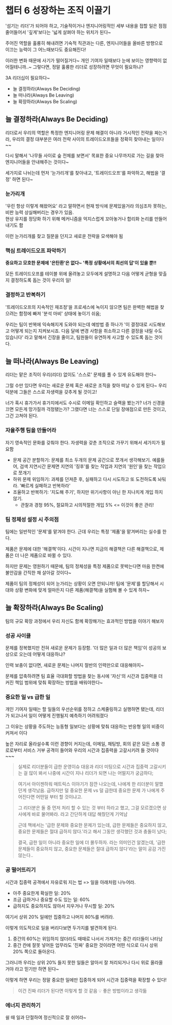 # 챕터 6 성장하는 조직 이끌기

'섬기는 리더'가 되어야 하고, 기술적이거나 엔지니어링적인 세부 내용을 접할 일은 점점 줄어들어서 '깊게'보다는 '넓게 살펴야 하는 위치가 된다~

주어진 역할을 훌륭히 해내려면 기숙적 직관과는 다른, 엔지니어들을 올바른 방향으로 이끄는 능력이 그 어느때보다도 중요해진다!

이러한 변화 때문에 사기가 떨어질거다~ 개인 기여자 일때보다 눈에 보이는 영향력이 없어질테니까..~ 그렇다면, 정말 훌륭한 리더로 성장하려면 무엇이 필요하냐?

3A 리더십이 필요하다~
- 늘 결정하라(Always Be Deciding)
- 늘 떠나라(Always Be Leaving)
- 늘 확장하라(Always Be Scaling)

## 늘 결정하라(Always Be Deciding)

리더로서 우리의 역할은 특정한 엔지니어링 문제 해결이 아니라 거시적인 전략을 짜는거라, 우리의 결정 대부분은 여러 전략 사이의 트레이드오프들을 정확히 찾아내는 일이다~~

다시 말해서 '나무들 사이로 숲 전체를 보면서' 목표한 중요 나무까지로 가는 길을 찾아 엔지니어들을 안내해주는 것이다~

세가지로 나뉘는데 먼저 '눈가리개'를 찾아내고, '트레이드오프'를 파악하고, 해법을 '결정' 하면 된다~

### 눈가리개

'우린 항상 이렇게 해왔어요' 라고 말하면서 현재 방식에 문제있을거라 의심조차 못하는, 비판 능력 상실해버리는 경우가 있음.   
현상 유지를 정당화 하기 위해 메커니즘을 억지스럽게 꼬아놓거나 합리화 논리를 만들어내기도 함

이런 눈가리개를 찾고 질문을 던지고 새로운 전략을 모색해야 됨

### 핵심 트레이드오프 파악하기

**중요하고 모호한 문제에 '은탄환'은 없다~ '특정 상황에서의 최선의 답'이 있을 뿐!!**   

모든 트레이드오프를 테이블 위에 올려놓고 모두에게 설명하고 다음 어떻게 균형을 맞출지 결정하도록 돕는 것이 우리의 일!

### 결정하고 반복하기

'트레이드오프의 지속적인 재조정'을 프로세스에 녹이지 않으면 팀은 완벽한 해법을 찾으려는 함정에 빠져 '분석 마비' 상태에 놓이기 쉬움;

우리는 팀이 반복에 익숙해지게 도와야 되는데 예방법 중 하나가 '이 결정대로 시도해보고 어떻게 되는지 지켜보시죠. 다음 달에 변경 사항을 취소하고 다른 결정을 내릴 수도 있습니다' 라고 말해서 긴장을 줄이고, 팀원들이 유연하게 사고할 수 있도록 돕는 것이다.

## 늘 떠나라(Always Be Leaving)

리더는 맡은 조직이 우리(리더) 없이도 '스스로' 문제를 풀 수 있게 유도해야 한다~

그럴 수만 있다면 우리는 새로운 문제 혹은 새로운 조직을 찾아 떠날 수 있게 된다~ 우리 덕분에 그들은 스스로 자생력을 갖추게 될 것이고!

너가 혹시 휴가가서 휴가지에서도 수시로 이메일 확인하고 슬랙을 봤는가? 너가 신경을 끄면 모든게 망가질까 걱정됐는가? 그랬다면 너는 스스로 단일 장애점으로 만든 것이고, 그건 고쳐야 된다.

### 자율주행 팀을 만들어라

자기 영속적인 문화를 갖춰야 한다. 자생력을 갖춘 조직으로 가꾸기 위해서 세가지가 필요함
- 문제 공간 분할하기: 문제를 최소 두개의 문제 공간으로 쪼개서 생각해보기. 예를들어, 검색 지연시간 문제면 지연의 '징후'를 찾는 작업과 지연의 '원인'을 찾는 작업으로 쪼개기
- 하위 문제 위임하기: 과제를 던져준 후, 실패하고 다시 시도하고 또 도전하도록 놔둬라. '빠르게 실패하고 반복하라' 
- 조율하고 반복하기: '지도해 주기', 하지만 위기사항이 아닌 한 지나치게 개입 하지 않기.
   - 관찰과 경청 95%, 절묘하고 시의적절한 개입 5% <= 이것이 좋은 관리!

### 팀 정체성 설정 시 주의점

팀에는 일반적인 '문제'를 맡겨야 한다. 근데 우리는 특정 '제품'을 맡겨버리는 실수를 한다.

제품은 문제에 대한 '해결책'이다. 시간이 지나면 지금의 해결책은 다른 해결책으로, 제품은 더 나은 제품으로 바뀔 수 있다.

하지만 문제는 영원하기 때문에, 팀의 정체성을 특정 제품으로 못박는다면 마음 한켠에 불안감을 간직한 채 살아갈 것이다~

제품이 팀의 정체성이 되어 눈가리는 상황이 오면 안되니까! 팀에 '문제'를 할당해서 시대와 상황 변화에 맞게 얼마든지 다른 제품(해결책)을 실험해 볼 수 있게 하자~

## 늘 확장하라(Always Be Scaling)

팀의 규모 확장 과정에서 우리 자신도 함께 확장해가는 효과적인 방법을 이야기 해보자

### 성공 사이클

문제를 정복했지만 전혀 새로운 문제가 등장함. '더 많은 일과 더 많은 책임'이 성공의 보상으로 오는데 어떻게 대응하냐?   

인력 보충이 없다면, 새로운 문제는 나머지 절반의 인력만으로 대응해야지~ 

문제를 압축하려면 팀 효율 극대화할 방법을 찾는 동시에 '자신'의 시간과 집중력을 더 커진 책임 범위에 맞춰 확장하는 방법을 배워야한다~

### 중요한 일 vs 급한 일

개인 기여자 일때는 할 일들의 우선순위를 정하고 스케줄링하고 실행하면 됐는데, 리더가 되고나서 일이 어떻게 진행될지 예측하기 어려워졌다

그 이유는 상황을 주도하는 능동형 일보다는 상황에 맞춰 대응하는 반응형 일의 비중이 커져서 이다

높은 자리로 올라설수록 이런 경향이 커지는데, 이메일, 채팅방, 회의 같은 모든 소통 경로로부터 서비스 거부 공격이 들어와 우리의 시간과 집중력을 고갈시키려 들 것이다~~~

> 실제로 리더분들이 급한 운영이슈 대응과 리더 미팅으로 시간과 집중력 고갈시키는 걸 많이 봐서 나중에 시간이 지나 리더가 되면 나는 어떨지가 궁금하다;

> 여기서 아이젠하워 매트릭스 이야기가 잠깐 나오는데, 나에게 한 리더분이 말했던게 생각났음. 급하지만 덜 중요한 문제 vs 덜 급한데 중요한 문제 가 나에게 주어진다면 어떤일 부터 할 것이냐고.
> 
> 그 리더분은 둘 중 먼저 처리 할 수 있는 것 부터 하라고 했고, 그걸 모르겠으면 상사에게 바로 물어봐라. 라고 간단하게 대답 해줬던게 기억남
>
> 근데 책에서는 '급한 문제와 중요한 문제가 있는데, 급한 문제들은 중요하지 않고, 중요한 문제들은 절대 급하지 않다.'라고 해서 그동안 생각했던 것과 충돌이 났다;
>
> 결국, 급한 일이 아니라 중요한 일에 더 몰두하자. 라는 의미인건 알겠는데, '급한 문제들이 중요하지 않고, 중요한 문제들은 절대 급하지 않다'라는 말이 공감 가진 않는다..

### 공 떨어뜨리기

시간과 집중력 공격에서 자유로워 지는 법 => 일을 아래처럼 나누어라.

- 아주 중요한게 확실한 일: 20%
- 조금 급하거나 중요할 수도 있는 일: 60%
- 급하지도 중요하지도 않아서 지우거나 무시할 일: 20%

여기서 상위 20% 일에만 집중하고 나머지 80%를 버려라.

이렇게 의도적으로 일을 버리다보면 두가지를 발견하게 된다.

1. 중간의 60%는 위임하지 않더라도 때때로 나서서 가져가는 중간 리더들이 나타남
2. 중간 칸에 잘못 넣어둔 업무라도 '진짜' 중요한 것이라면 어떤 식으로 다시 상위 20% 쪽으로 돌아온다.

그러니까 우리는 상위 20% 들지 못한 일들은 알아서 잘 처리되거나 다시 위로 올라올 거야 라고 믿기만 하면 된다~

이렇게 하면 우리는 정말 중요한 일에만 집중하게 되어 시간과 집중력을 확장할 수 있다!

> 이건 진짜 리더가 된다면 이렇게 할 것 같음 💡 좋은 방법이라고 생각듦

### 에너지 관리하기

쉴 때 일과 단절하여 정신적으로 잘 쉬어라~

